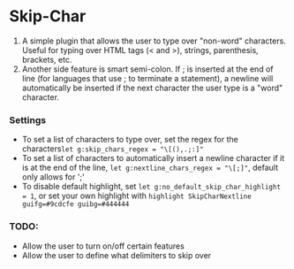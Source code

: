 # Skip-Char

1. A simple plugin that allows the user to type over "non-word" characters. Useful for
   typing over HTML tags (< and >), strings, parenthesis, brackets, etc.
2. Another side feature is smart semi-colon. If ; is inserted at the end of line (for languages that use ; to
   terminate a statement), a newline will automatically be inserted if the next character
   the user type is a "word" character.

### Settings

- To set a list of characters to type over, set the regex for the characters`let g:skip_chars_regex = "\[(),.;:]"`
- To set a list of characters to automatically insert a newline character if it is at the end of the line, `let g:nextline_chars_regex = "\[;]"`, default only allows for ';'
- To disable default highlight, set `let g:no_default_skip_char_highlight = 1`, or set your own highlight with `highlight SkipCharNextline guifg=#9cdcfe guibg=#444444`

### TODO:

- Allow the user to turn on/off certain features
- Allow the user to define what delimiters to skip over
